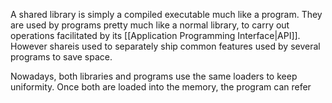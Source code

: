 A shared library is simply a compiled executable much like a program. They are used by programs pretty much like a normal library, to carry out operations facilitated by its [[Application Programming Interface|API]]. However shareis used to separately ship common features used by several programs to save space.

Nowadays, both libraries and programs use the same loaders to keep uniformity. Once both are loaded into the memory, the program can refer
